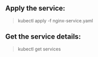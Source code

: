 ## Apply the service:
> kubectl apply -f nginx-service.yaml

## Get the service details:
> kubectl get services